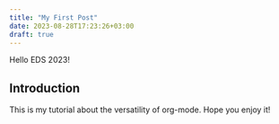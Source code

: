 ```yaml
---
title: "My First Post"
date: 2023-08-28T17:23:26+03:00
draft: true
---
```


Hello EDS 2023!

## Introduction

This is my tutorial about the versatility of org-mode. Hope you enjoy it!

